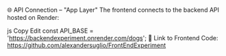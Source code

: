 🌐 API Connection – "App Layer"
The frontend connects to the backend API hosted on Render:

js
Copy
Edit
const API_BASE = 'https://backendexperiment.onrender.com/dogs';
🔗 Link to Frontend Code: https://github.com/alexandersuglio/FrontEndExperiment

